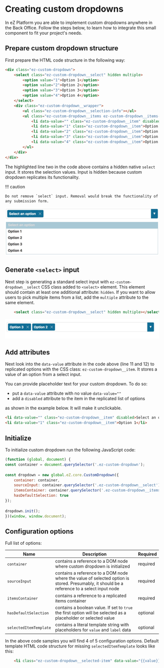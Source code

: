 # Creating custom dropdowns

In eZ Platform you are able to implement custom dropdowns anywhere in the Back Office.
Follow the steps below, to learn how to integrate this small component to fit your project's needs.

## Prepare custom dropdown structure

First prepare the HTML code structure in the following way:

```html hl_lines="2 11 12"
<div class="ez-custom-dropdown">
    <select class="ez-custom-dropdown__select" hidden multiple>
        <option value="1">Option 1</option>
        <option value="2">Option 2</option>
        <option value="3">Option 3</option>
        <option value="4">Option 4</option>
    </select>
    <div class="ez-custom-dropdown__wrapper">
        <ul class="ez-custom-dropdown__selection-info"></ul>
        <ul class="ez-custom-dropdown__items ez-custom-dropdown__items--hidden">
            <li data-value="" class="ez-custom-dropdown__item" disabled>Select an option</li>
            <li data-value="1" class="ez-custom-dropdown__item">Option 1</li>
            <li data-value="2" class="ez-custom-dropdown__item">Option 2</li>
            <li data-value="3" class="ez-custom-dropdown__item">Option 3</li>
            <li data-value="4" class="ez-custom-dropdown__item">Option 4</li>
        </ul>
    </div>
</div>
```

The highlighted line two in the code above contains a hidden native `select` input. It stores the selection values.
Input is hidden because custom dropdown replicates its functionality.

!!! caution

    Do not remove `select` input. Removal would break the functionality of any submission form.

![Dropdown expanded state](img/dropdown_expanded_state.jpg)

## Generate `<select>` input

Next step is generating a standard select input with `ez-custom-dropdown__select` CSS class added to `<select>` element.
This element should contain at least one additional attribute: `hidden`. 
If you want to allow users to pick multiple items from a list, add the `multiple` attribute to the same element.

```html
    <select class="ez-custom-dropdown__select" hidden multiple></select>
```

![Dropdown multiple selection](img/dropdown_multiple_selection.jpg)

## Add attributes

Next look into the `data-value` attribute in the code above (line 11 and 12) to replicated options with the CSS class: `ez-custom-dropdown__item`.
It stores a value of an option from a select input.

You can provide placeholder text for your custom dropdown. To do so:

- put a `data-value` attribute with no value `data-value=""`
- add a `disabled` attribute to the item in the replicated list of options 

as shown in the example below.  It will make it unclickable.
 
```html
<li data-value="" class="ez-custom-dropdown__item" disabled>Select an option</li>
<li data-value="1" class="ez-custom-dropdown__item">Option 1</li>
```

## Initialize

To initialize custom dropdown run the following JavaScript code:

```javascript
(function (global, document) {
const container = document.querySelector('.ez-custom-dropdown');

const dropdown = new global.eZ.core.CustomDropdown({
    container: container,
    sourceInput: container.querySelector('.ez-custom-dropdown__select'),
    itemsContainer: container.querySelector('.ez-custom-dropdown__items'),
    hasDefaultSelection: true
});

dropdown.init();
})(window, window.document);
```

## Configuration options

Full list of options:

|Name|Description|Required|
|----|-----------|--------|
|`container`|contains a reference to a DOM node where custom dropdown is initialized|required|
|`sourceInput`|contains a reference to a DOM node where the value of selected option is stored. Presumably, it should be a reference to a select input node|required|
|`itemsContainer`|contains a reference to a replicated items container|required|
|`hasDefaultSelection`|contains a boolean value. If set to `true` the first option will be selected as a placeholder or selected value|optional|
|`selectedItemTemplate`|contains a literal template string with placeholders for `value` and `label` data|optional|

In the above code samples you will find 4 of 5 configuration options.
Default template HTML code structure for missing `selectedItemTemplate` looks like this:

```html
    <li class="ez-custom-dropdown__selected-item" data-value="{{value}}">{{label}}<span class="${CLASS_REMOVE_SELECTION}"></span></li>
```
